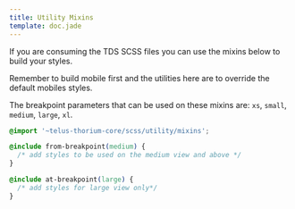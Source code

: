 ```yaml
---
title: Utility Mixins
template: doc.jade
---
```


If you are consuming the TDS SCSS files you can use the mixins below to build your styles.

Remember to build mobile first and the utilities here are to override the default mobiles styles.

The breakpoint parameters that can be used on these mixins are: `xs`, `small`, `medium`, `large`, `xl`.

```css
@import '~telus-thorium-core/scss/utility/mixins';

@include from-breakpoint(medium) {
  /* add styles to be used on the medium view and above */
}

@include at-breakpoint(large) {
  /* add styles for large view only*/
}
```
